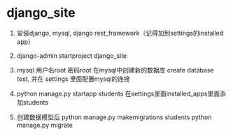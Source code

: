 # django_site

1.
    安装django, mysql, django rest_framework（记得加到settings的installed app）

2.
    django-admin startproject django_site

3.
    mysql 用户名root  密码root
    在mysql中创建新的数据库  create database test, 并在 settings 里面配置mysql的连接

4.
    python manage.py startapp students
    在settings里面installed_apps里面添加students

5.
    创建数据模型后
    python manage.py makemigrations students
    python manage.py migrate